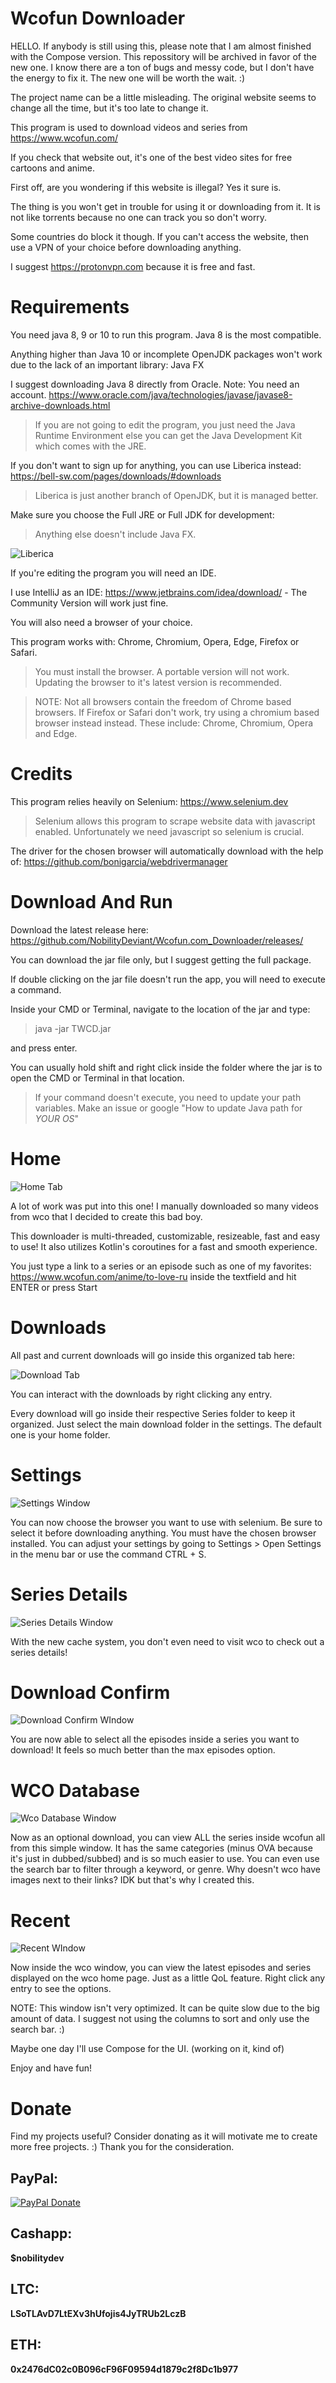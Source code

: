 # Wcofun Downloader

HELLO. If anybody is still using this, please note that I am almost finished with the Compose version.
This repossitory will be archived in favor of the new one. 
I know there are a ton of bugs and messy code, but I don't have the energy to fix it.
The new one will be worth the wait. :)

The project name can be a little misleading. The original website seems to change all the time, but it's too late to change it.

This program is used to download videos and series from https://www.wcofun.com/

If you check that website out, it's one of the best video sites for free cartoons and anime.

First off, are you wondering if this website is illegal? Yes it sure is.

The thing is you won't get in trouble for using it or downloading from it. It is not like torrents because no one can track you so don't worry.

Some countries do block it though. If you can't access the website, then use a VPN of your choice before downloading anything.

I suggest https://protonvpn.com because it is free and fast.

# Requirements

You need java 8, 9 or 10 to run this program. Java 8 is the most compatible.

Anything higher than Java 10 or incomplete OpenJDK packages won't work due to the lack of an important library: Java FX

I suggest downloading Java 8 directly from Oracle. Note: You need an account. https://www.oracle.com/java/technologies/javase/javase8-archive-downloads.html
> If you are not going to edit the program, you just need the Java Runtime Environment else you can get the Java Development Kit which comes with the JRE.

If you don't want to sign up for anything, you can use Liberica instead: https://bell-sw.com/pages/downloads/#downloads
> Liberica is just another branch of OpenJDK, but it is managed better.

Make sure you choose the Full JRE or Full JDK for development:
> Anything else doesn't include Java FX.

![Liberica](images/liberica.png?raw=true "Liberica")

If you're editing the program you will need an IDE.

I use IntelliJ as an IDE: https://www.jetbrains.com/idea/download/ - The Community Version will work just fine.

You will also need a browser of your choice.

This program works with: Chrome, Chromium, Opera, Edge, Firefox or Safari.
> You must install the browser. A portable version will not work. Updating the browser to it's latest version is recommended.

> NOTE: Not all browsers contain the freedom of Chrome based browsers. If Firefox or Safari don't work, try using a chromium based browser instead instead. These include: Chrome, Chromium, Opera and Edge.

# Credits

This program relies heavily on Selenium: https://www.selenium.dev 
> Selenium allows this program to scrape website data with javascript enabled. Unfortunately we need javascript so selenium is crucial.

The driver for the chosen browser will automatically download with the help of: https://github.com/bonigarcia/webdrivermanager

# Download And Run

Download the latest release here: https://github.com/NobilityDeviant/Wcofun.com_Downloader/releases/

You can download the jar file only, but I suggest getting the full package.

If double clicking on the jar file doesn't run the app, you will need to execute a command.

Inside your CMD or Terminal, navigate to the location of the jar and type:

> java -jar TWCD.jar

and press enter.

You can usually hold shift and right click inside the folder where the jar is to open the CMD or Terminal in that location.

> If your command doesn't execute, you need to update your path variables. Make an issue or google "How to update Java path for *YOUR OS*"

# Home

![Home Tab](images/home.png?raw=true "Home Tab")

A lot of work was put into this one!
I manually downloaded so many videos from wco that I decided to create this bad boy.

This downloader is multi-threaded, customizable, resizeable, fast and easy to use!
It also utilizes Kotlin's coroutines for a fast and smooth experience.

You just type a link to a series or an episode such as one of my favorites: https://www.wcofun.com/anime/to-love-ru
inside the textfield and hit ENTER or press Start

# Downloads

All past and current downloads will go inside this organized tab here:

![Download Tab](images/downloads.png?raw=true "Download Tab")

You can interact with the downloads by right clicking any entry.

Every download will go inside their respective Series folder to keep it organized. 
Just select the main download folder in the settings. The default one is your home folder.

# Settings

![Settings Window](images/settings.png?raw=true "Settings Window")

You can now choose the browser you want to use with selenium.
Be sure to select it before downloading anything. You must have the chosen browser installed.
You can adjust your settings by going to Settings > Open Settings in the menu bar or use the command CTRL + S.

# Series Details

![Series Details Window](images/seriesdetails.png?raw=true "Series Details WIndow")

With the new cache system, you don't even need to visit wco to check out a series details!

# Download Confirm

![Download Confirm WIndow](images/downloadconfirm.png?raw=true "Download Confirm Window")

You are now able to select all the episodes inside a series you want to download!
It feels so much better than the max episodes option.

# WCO Database

![Wco Database Window](images/wco.png?raw=true "Wco Database Window")

Now as an optional download, you can view ALL the series inside wcofun all from this simple window.
It has the same categories (minus OVA because it's just in dubbed/subbed) and is so much easier to use.
You can even use the search bar to filter through a keyword, or genre.
Why doesn't wco have images next to their links? IDK but that's why I created this.

# Recent

![Recent WIndow](images/recent.png?raw=true "Recent Window")

Now inside the wco window, you can view the latest episodes and series displayed on the wco home page.
Just as a little QoL feature.
Right click any entry to see the options.

NOTE: This window isn't very optimized. It can be quite slow due to the big amount of data.
I suggest not using the columns to sort and only use the search bar. :)

Maybe one day I'll use Compose for the UI. (working on it, kind of)

Enjoy and have fun!

# Donate

Find my projects useful? Consider donating as it will motivate me to create more free projects. :)
Thank you for the consideration.

## PayPal:

[![PayPal Donate](images/paypal.png?raw=true "Paypal Donate")](https://www.paypal.com/donate/?business=M437F4ZLECMJG&no_recurring=0&item_name=Like+my+programs+or+contributions?+You+can+help+me+out+with+a+donation+in+any+amount.+Thank+you+for+considering%21+%F0%9F%91%8D%0A&currency_code=USD)

## Cashapp:

**$nobilitydev**

## LTC:

**LSoTLAvD7LtEXv3hUfojis4JyTRUb2LczB**

## ETH:

**0x2476dC02c0B096cF96F09594d1879c2f8Dc1b977**
